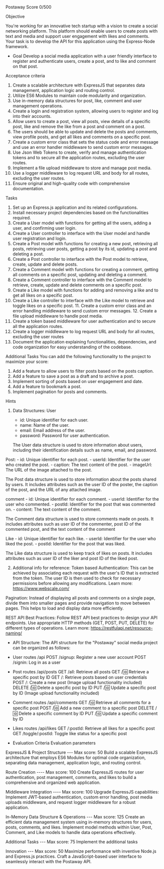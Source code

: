 Postaway Score 0/500

Objective

You're working for an innovative tech startup with a vision to create a social networking platform. This platform should enable users to create posts with text and media and support user engagement with likes and comments. Your task is to develop the API for this application using the Express-Node framework.

* Goal
Develop a social media application with a user friendly interface to register and authenticate users, create a post, and to like and comment on that post. 

Acceptance criteria
1. Create a scalable architecture with ExpressJS that separates data management, application logic and routing control.
2. Utilize ES6 Modules to maintain code modularity and organization.
3. Use in-memory data structures for post, like, comment and user management operations.
4. Create a login and registration system, allowing users to register and log into their accounts.
5. Allow users to create a post, view all posts, view details of a specific post, like and remove the like from a post and comment on a post.
6. The users should be able to update and delete the posts and comments, view profile posts, and get all likes and comments on a specific post.
7. Create a custom error class that sets the status code and error message and use an error handler middleware to send custom error messages. 
8. Use Json Web Tokens to create, verify and manage authentication tokens and to secure all the application routes, excluding the user routes. 
9. Implement a file upload middleware to store and manage post media.
10. Use a logger middleware to log request URL and body for all routes, excluding the user routes.
11. Ensure original and high-quality code with comprehensive documentation.

Tasks
1. Set up an Express.js application and its related configurations.
2. Install necessary project dependencies based on the functionalities required.
3. Create a User model with functions for getting all the users, adding a user, and confirming user login.
4. Create a User controller to interface with the User model and handle user registration and login.
5. Create a Post model with functions for creating a new post, retrieving all posts, retrieving user posts, getting a post by its id, updating a post and deleting a post.
6. Create a Post controller to interface with the Post model to retrieve, create, update and delete posts.
7. Create a Comment model with functions for creating a comment, getting all comments on a specific post, updating and deleting a comment.
8. Create a Comment controller to interface with the Comment model to retrieve, create, update and delete comments on a specific post.
9. Create a Like model with functions for adding and removing a like and to get all likes on a specific post.
10. Create a Like controller to interface with the Like model to retrieve and toggle likes on a specific post. 11. Create a custom error class and an error handling middleware to send custom error messages. 12. Create a file upload middleware to handle post media.
13. Create a token based middleware for user authentication and to secure all the application routes.
14. Create a logger middleware to log request URL and body for all routes, excluding the user routes
15. Document the application explaining functionalities, dependencies, and code organization for easy understanding of the codebase.

Additional Tasks
You can add the following functionality to the project to maximize your score:
1. Add a feature to allow users to filter posts based on the posts caption.
2. Add a feature to save a post as a draft and to archive a post.
3. Implement sorting of posts based on user engagement and date.
4. Add a feature to bookmark a post.
5. Implement pagination for posts and comments.

Hints
1. Data Structures:
User
    - id: Unique identifier for each user.
    - name: Name of the user.
    - email: Email address of the user.
    - password: Password for user authentication.

    The User data structure is used to store information about users, including their identification details such as name, email, and password. 

Post:
    - id: Unique identifier for each post.
    - userld: Identifier for the user who created the post.
    - caption: The text content of the post.
    - imageUrl: The URL of the image attached to the post.

The Post data structure is used to store information about the posts shared by users. It includes attributes such as the user ID of the poster, the caption of the post, and the URL of any attached image.

comment
    - id: Unique identifier for each comment.
    - userld: Identifier for the user who commented.
    - postld: Identifier for the post that was commented on.
    - content: The text content of the comment.

The Comment data structure is used to store comments made on posts. It includes attributes such as user ID of the commenter, post ID of the commented post, and the text content of the comment

Like
    - id: Unique identifier for each like.
    - userld: Identifier for the user who liked the post.
    - postld: Identifier for the post that was liked.

The Like data structure is used to keep track of likes on posts. It includes attributes such as user ID of the liker and post ID of the liked post.

2. Additional info for reference:
Token based Authentication: This can be achieved by associating each request with the user's ID that is extracted from the token. The user ID is then used to check for necessary permissions before allowing any modifications. Learn more: https://www.webscale.com/

Pagination: Instead of displaying all posts and comments on a single page, divide them into smaller pages and provide navigation to move between pages. This helps to load and display data more efficiently. 

REST API Best Practices: Follow REST API best practices to design your API endpoints. Use appropriate HTTP methods (GET, POST, PUT, DELETE) for different types of operations. Learn more: https://restfulapi.net/resource-naming/

* API Structure:
The API structure for the "Postaway" social media project can be organized as follows:

* User routes
/api
    POST /signup: Register a new user account
    POST /signin: Log in as a user

* Post routes
/api/posts
    GET /all: Retrieve all posts
    GET /:id: Retrieve a specific post by ID
    GET /: Retrieve posts based on user credentials
    POST /: Create a new post (Image upload functionality included)
    DELETE /:id: Delete a specific post by ID
    PUT /:id: Update a specific post by ID (Image upload functionality included)

* Comment routes
/api/comments
    GET /:id: Retrieve all comments for a specific post
    POST /:id: Add a new comment to a specific post
    DELETE /:id: Delete a specific comment by ID
    PUT /:id: Update a specific comment by ID

* Likes routes
/api/likes
    GET /:postld: Retrieve all likes for a specific post
    GET /toggle/:postld: Toggle like status for a specific post


* Evaluation Criteria
Evaluation parameters

ExpressJS & Project Structure --- Max score: 50
Build a scalable ExpressJS architecture that employs ES6 Modules for optimal code organization, separating data management, application logic, and routing control.

Route Creation ---- Max score: 100
Create ExpressJS routes for user authentication, post management, comments, and likes to build a comprehensive and organized web application.

Middleware Integration ---- Max score: 100
Upgrade ExpressJS capabilities: Implement JWT-based authentication, custom error handling, post media uploads middleware, and request logger middleware for a robust application. 

In-Memory Data Structure & Operations --- Max score: 125
Create an efficient data management system using in-memory structures for users, posts, comments, and likes. Implement model methods within User, Post, Comment, and Like models to handle data operations effectively.

Additional Tasks --- Max score: 75
Implement the additional tasks

Innovation --- Max score: 50
Maximize performance with inventive Node.js and Express.js practices. Craft a JavaScript-based user interface to seamlessly interact with the Postaway API.
